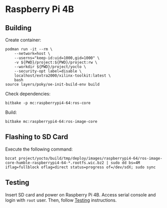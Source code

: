 # Raspberry Pi 4B


## Building

Create container:
```
podman run -it --rm \
    --network=host \
    --userns="keep-id:uid=1000,gid=1000" \
    -v ${PWD}/project:${PWD}/project:rw \
    --workdir ${PWD}/project/yocto \
    --security-opt label=disable \
    localhost/extra2000/xilinx-toolkit:latest \
    bash
source layers/poky/oe-init-build-env build
```

Check dependencies:
```
bitbake -p mc:raspberrypi4-64:ros-core
```

Build:
```
bitbake mc:raspberrypi4-64:ros-image-core
```

## Flashing to SD Card

Execute the following command:
```
bzcat project/yocto/build/tmp/deploy/images/raspberrypi4-64/ros-image-core-humble-raspberrypi4-64-*.rootfs.wic.bz2 | sudo dd bs=4M iflag=fullblock oflag=direct status=progress of=/dev/sdX; sudo sync
```


## Testing

Insert SD card and power on Raspberry Pi 4B. Access serial console and login with `root` user. Then, follow [Testing](../common/testing.md) instructions.
